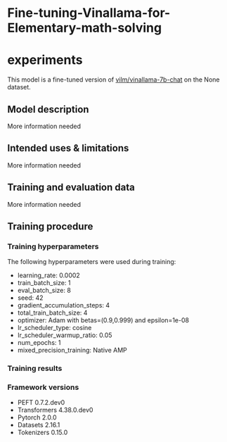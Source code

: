 # Fine-tuning-Vinallama-for-Elementary-math-solving

# experiments

This model is a fine-tuned version of [vilm/vinallama-7b-chat](https://huggingface.co/vilm/vinallama-7b-chat) on the None dataset.

## Model description

More information needed

## Intended uses & limitations

More information needed

## Training and evaluation data

More information needed

## Training procedure

### Training hyperparameters

The following hyperparameters were used during training:
- learning_rate: 0.0002
- train_batch_size: 1
- eval_batch_size: 8
- seed: 42
- gradient_accumulation_steps: 4
- total_train_batch_size: 4
- optimizer: Adam with betas=(0.9,0.999) and epsilon=1e-08
- lr_scheduler_type: cosine
- lr_scheduler_warmup_ratio: 0.05
- num_epochs: 1
- mixed_precision_training: Native AMP

### Training results



### Framework versions

- PEFT 0.7.2.dev0
- Transformers 4.38.0.dev0
- Pytorch 2.0.0
- Datasets 2.16.1
- Tokenizers 0.15.0
